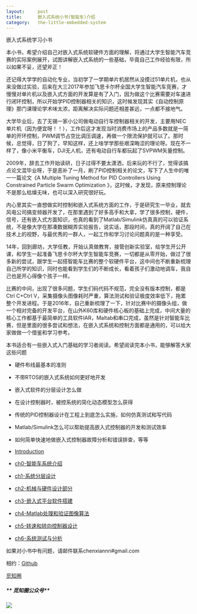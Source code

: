 ```yaml
---
layout:     post
title:      嵌入式系统小书(智能车)介绍
category:   the-little-embedded-system
---
```


嵌入式系统学习小书

本小书，希望介绍自己对嵌入式系统软硬件方面的理解，将通过大学生智能汽车竞赛的实际案例展开，试图讲解嵌入式系统的一些基础，毕竟自己工作经验有限，所以如果不妥，还望斧正！

还记得大学学的自动化专业，当初学了一学期单片机居然从没摸过51单片机，也从来没做过实验，后来在大三2017年参加飞思卡尔杯全国大学生智能汽车竞赛，才慢慢对单片机以及嵌入式方面的开发算是有了入门，因为做这个比赛需要对车速进行闭环控制，所以开始学PID控制器相关的知识，这时候发现其实《自动控制原理》那门课理论学术味太浓，距离解决实际问题还相差甚远，一点都不接地气。

大学毕业后，去了无锡一家小公司做电动自行车控制器相关的开发，主要用NEC单片机（因为便宜呀！！），工作后这才发现当时消费市场上的产品多数就是一简单的开环控制，PWM调节占空比调压调速，再做一个限流保护就可以了。那时候，总觉得，日了狗了，早知这样，还上啥学学那些艰深晦涩的理论呀。现在不一样了，像小米平衡车，DJI无人机，还有电动自行车都玩起了SVPWM矢量控制。

2009年，辞去工作开始读研，日子过得不要太潇洒，后来玩的不行了，觉得该搞点论文混毕业呀，于是恶补了一月，刷了PID控制相关的论文，写下了人生中的唯一一篇论文《A Multiple Tuning Method for PID Controllers Using Constrained Particle Swarm Optimization 》，这时候，才发现，原来控制理论不是那么枯燥无味，也可以深入研究很好玩。

内心里其实一直想做实时控制和嵌入式系统方面的工作，于是研究生一毕业，就去风电公司搞变频器开发了，在那里遇到了好多高手和大拿，学了很多控制，硬件，信号，还有嵌入式方面知识，也真的看到了Matlab/Simulink仿真真的可以验证系统，不是像大学在那凑数据糊弄实验报告，说实话，那段时间，真的开阔了自己在技术上的视野，与最优秀的一群人，一起工作和学习讨论问题真的是一种享受。

14年，回到廊坊，大学任教，开始认真做教育，接管创新实验室，给学生开公开课，和学生一起准备飞思卡尔杯大学生智能车竞赛，一切都是从零开始，做过了很多新的尝试，跟学生一起搭智能车比赛的整个软硬件平台，这中间也不断重新梳理自己所学的知识，同时也能看到学生们的不断成长，看着孩子们激动地调车，我自己也是开心得像个孩子一样。

比赛的中间，出现了很多问题，学生们码代码不规范，完全没有版本控制，都是Ctrl C+Ctrl V，采集摄像头图像耗时严重，算法测试和验证极度效率低下，拖累整个开发进程。于是2016年，自己重新梳理了一下，针对比赛中的摄像头组，做一个相对完备的开发平台，在山外K60库和硬件核心板的基础上完成，中间大量的核心工作都基于最简单的工具软件IAR，Maltab和串口完成，虽然是针对智能车比赛，但是里面的很多尝试和想法，在嵌入式系统和控制方面都是通用的，可以给大家做做一个借鉴和学习参考。

本书适合有一些嵌入式入门基础的学习者阅读。希望阅读完本小书，能够解答大家这些问题

* 硬件布线最基本的准则
* 不带RTOS的嵌入式系统如何更好地开发
* 嵌入式软件的分层设计怎么做
* 在设计控制器时，被控系统的简化动态模型怎么获得
* 传统的PID控制器设计在工程上到底怎么实施，如何仿真测试和写代码
* Matlab/Simulink怎么可以帮助提高嵌入式控制器的开发和测试效率
* 如何简单快速地做嵌入式控制器故障分析和错误排查，等等

* [Introduction](README.md)
* [ch0-智能车系统介绍](ch0-embedded-system-inctruction)
* [ch1-系统分层设计](ch1-system-hierarchical-design)
* [ch2-机械与硬件设计部分](ch2-hardware-design)
* [ch3-嵌入式平台软件搭建](ch3-embedded-system-platform)
* [ch4-Matlab处理和验证图像算法](ch4-matlab-for-image-processing)
* [ch5-转速和转向控制器设计](ch5-controller-design)
* [ch6-系统测试与分析](ch6-system-test-and-analysis)

如果对小书中有问题，请邮件联系chenxiannn\#gmail.com

相约：[Github](https://github.com/chenxiannn)

[觅知圈](https://www.mizhiquan.com/)

##### ** 觅知圈公众号** 

![](https://www.mizhiquan.com/static/images/qrcode.jpg)

